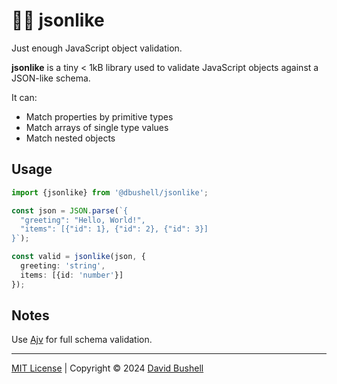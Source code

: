 # 🍋‍🟩 jsonlike

Just enough JavaScript object validation.

**jsonlike** is a tiny < 1kB library used to validate JavaScript objects against a JSON-like schema.

It can:

* Match properties by primitive types
* Match arrays of single type values
* Match nested objects

## Usage

```ts
import {jsonlike} from '@dbushell/jsonlike';

const json = JSON.parse(`{
  "greeting": "Hello, World!",
  "items": [{"id": 1}, {"id": 2}, {"id": 3}]
}`);

const valid = jsonlike(json, {
  greeting: 'string',
  items: [{id: 'number'}]
});
```

## Notes

Use [Ajv](https://github.com/ajv-validator/ajv) for full schema validation.

* * *

[MIT License](/LICENSE) | Copyright © 2024 [David Bushell](https://dbushell.com)
